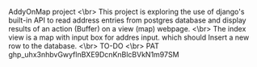 AddyOnMap project <\br>
This project is exploring the use of django's built-in API to read address entries from postgres database and display results of an action (Buffer) on a view (map) webpage. <\br>
The index view is a map with input box for addres input. which should Insert a new row to the database. <\br>
TO-DO <\br>
PAT 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 

